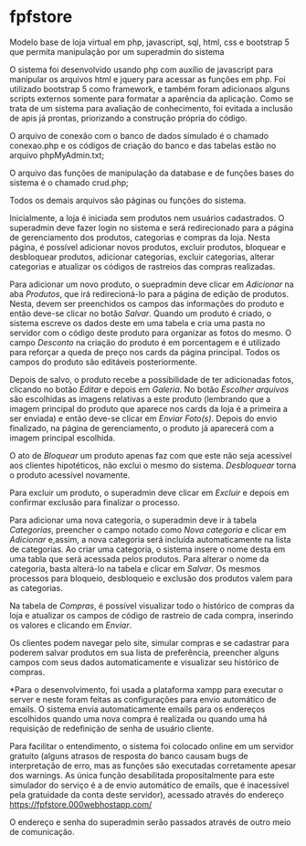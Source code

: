 # fpfstore
Modelo base de loja virtual em php, javascript, sql, html, css e bootstrap 5 que permita manipulação por um superadmin do sistema

O sistema foi desenvolvido usando php com auxílio de javascript para manipular os arquivos html e jquery para acessar as funções em php. Foi utilizado bootstrap 5 como framework, e também foram adicionaos alguns scripts externos somente para formatar a aparência da aplicação. Como se trata de um sistema para avaliação de conhecimento, foi evitada a inclusão de apis já prontas, priorizando a construção própria do código.

O arquivo de conexão com o banco de dados simulado é o chamado conexao.php e os códigos de criação do banco e das tabelas estão no arquivo phpMyAdmin.txt;

O arquivo das funções de manipulação da database e de funções bases do sistema é o chamado crud.php;

Todos os demais arquivos são páginas ou funções do sistema.

Inicialmente, a loja é iniciada sem produtos nem usuários cadastrados. O superadmin deve fazer login no sistema e será redirecionado para a página de gerenciamento dos produtos, categorias e compras da loja.
Nesta página, é possível adicionar novos produtos, excluir produtos, bloquear e desbloquear produtos, adicionar categorias, excluir categorias, alterar categorias e atualizar os códigos de rastreios das compras realizadas.

Para adicionar um novo produto, o suepradmin deve clicar em _Adicionar_ na aba _Produtos_, que irá redirecioná-lo para a página de edição de produtos. Nesta, devem ser preenchidos os campos das informações do produto e então deve-se clicar no botão _Salvar_. Quando um produto é criado, o sistema escreve os dados deste em uma tabela e cria uma pasta no servidor com o código deste produto para organizar as fotos do mesmo. O campo _Desconto_ na criação do produto é em porcentagem e é utilizado para reforçar a queda de preço nos cards da página principal. Todos os campos do produto são editáveis posteriormente.

Depois de salvo, o produto recebe a possibilidade de ter adicionadas fotos, clicando no botão _Editar_ e depois em _Galeria_. No botão _Escolher arquivos_ são escolhidas as imagens relativas a este produto (lembrando que a imagem principal do produto que aparece nos cards da loja é a primeira a ser enviada) e então deve-se clicar em _Enviar Foto(s)_. Depois do envio finalizado, na página de gerenciamento, o produto já aparecerá com a imagem principal escolhida. 

O ato de _Bloquear_ um produto apenas faz com que este não seja acessível aos clientes hipotéticos, não exclui o mesmo do sistema. _Desbloquear_ torna o produto acessível novamente.

Para excluir um produto, o superadmin deve clicar em _Excluir_ e depois em confirmar exclusão para finalizar o processo.

Para adicionar uma nova categoria, o superadmin deve ir à tabela _Categorias_, preencher o campo notado como _Nova categoria_ e clicar em _Adicionar_ e,assim, a nova categoria será incluída automaticamente na lista de categorias. Ao criar uma categoria, o sistema insere o nome desta em uma tabla que será acessada pelos produtos. Para alterar o nome da categoria, basta alterá-lo na tabela e clicar em _Salvar_. Os mesmos processos para bloqueio, desbloqueio e exclusão dos produtos valem para as categorias.

Na tabela de _Compras_, é possível visualizar todo o histórico de compras da loja e atualizar os campos de código de rastreio de cada compra, inserindo os valores e clicando em _Enviar_.

Os clientes podem navegar pelo site, simular compras e se cadastrar para poderem salvar produtos em sua lista de preferência, preencher alguns campos com seus dados automaticamente e visualizar seu histórico de compras.


*Para o desenvolvimento, foi usada a plataforma xampp para executar o server e neste foram feitas as configurações para envio automático de emails. O sistema envia automaticamente emails para os endereços escolhidos quando uma nova compra é realizada ou quando uma há requisição de redefinição de senha de usuário cliente.


Para facilitar o entendimento, o sistema foi colocado online em um servidor gratuito (alguns atrasos de resposta do banco causam bugs de interpretação de erro, mas as funções são executadas corretamente apesar dos warnings. As única função desabilitada propositalmente para este simulador do serviço é a de envio automático de emails, que é inacessível pela gratuidade da conta deste servidor), acessado através do endereço https://fpfstore.000webhostapp.com/

O endereço e senha do superadmin serão passados através de outro meio de comunicação.
